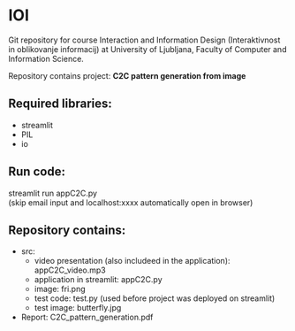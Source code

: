 # IOI

Git repository for course Interaction and Information Design (Interaktivnost in oblikovanje informacij) at University of Ljubljana, Faculty of Computer and Information Science.

Repository contains project: **C2C pattern generation from image**


## Required libraries:
- streamlit
- PIL
- io

## Run code:
streamlit run appC2C.py\
(skip email input and localhost:xxxx automatically open in browser)


## Repository contains:
- src:
  - video presentation (also includeed in the application): appC2C_video.mp3
  - application in streamlit: appC2C.py
  - image: fri.png
  - test code: test.py (used before project was deployed on streamlit)
  - test image: butterfly.jpg
- Report: C2C_pattern_generation.pdf
